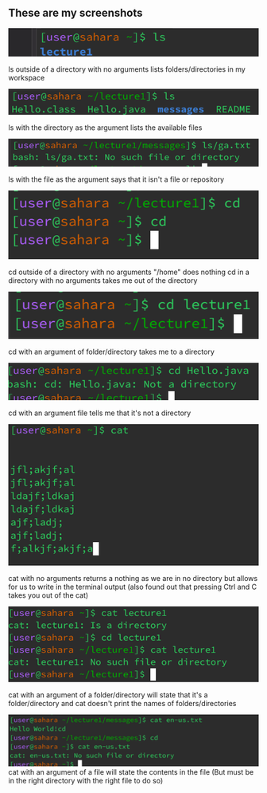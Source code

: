 ## **These are my screenshots**
![Image](NoAgrLS.png)

ls outside of a directory with no arguments lists folders/directories in my workspace

![Image](FoldArgLS.png)

ls with the directory as the argument lists the available files  

![Image](FileAgrLS.png)

ls with the file as the argument says that it isn't a file or repository

![Image](NOAgrCd.png)

cd outside of a directory with no arguments "/home" does nothing 
cd in a directory with no arguments takes me out of the directory

![Image](FoldAgrCd.png)

cd with an argument of folder/directory takes me to a directory

![Image](FileArgCd.png)

cd with an argument file tells me that it's not a directory 

![Image](NOAgrCat.png)

cat with no arguments returns a nothing as we are in no directory but allows for us to write in the terminal output
(also found out that pressing Ctrl and C takes you out of the cat)

![Image](FolderAgrCat.png)

cat with an argument of a folder/directory will state that it's a folder/directory and cat doesn't print the names of folders/directories 

![Image](FileAgrCat.png)
cat with an argument of a file will state the contents in the file (But must be in the right directory with the right file to do so)



